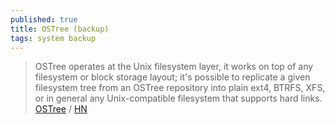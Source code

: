 ```yaml
---
published: true
title: OSTree (backup)
tags: system backup
---
```

> OSTree operates at the Unix filesystem layer, it works on top of any filesystem or block storage layout; it's possible to replicate a given filesystem tree from an OSTree repository into plain ext4, BTRFS, XFS, or in general any Unix-compatible filesystem that supports hard links. [OSTree](https://ostree.readthedocs.io/en/latest/manual/introduction/) / [HN](https://news.ycombinator.com/item?id=21411173)
